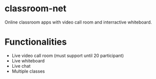 # classroom-net
Online classroom apps with video call room and  interractive whiteboard.

# Functionalities

- Live video call room (must support until 20 participant)
- Live whiteboard
- Live chat
- Multiple classes
